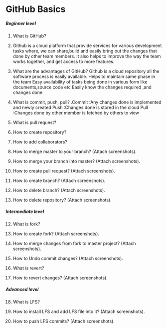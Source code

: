 # GitHub Basics

##### Beginner level

1. What is GitHub?
1. Github is a cloud platform that provide services for various development tasks where,
 we can share,build and easily bring out the changes that done by other team members.
It also helps  to improve the way the  team works together, and get access to more features. 

   

2. What are the advantages of GitHub?
  Github is a cloud repository all the software process is easily available.
  Helps to maintain same phase in the team
  Easy availability of tasks being done in various form like documents,source code etc
  Easily know the changes required ,and changes done 
  

   

3. What is commit, push, pull?
.Commit :Any changes done is implemented and newly created 
  Push :Changes done is stored in the cloud
  Pull :Changes done by other member is fetched by others to view 




4. What is pull request?



5. How to create repository?



6. How to add collaborators?



7. How to merge master to your branch? (Attach screenshots).



8. How to merge your branch into master? (Attach screenshots).



9. How to create pull request?  (Attach screenshots).



10. How to create branch?  (Attach screenshots).



11. How to delete branch? (Attach screenshots).



12. How to delete repository? (Attach screenshots).



##### Intermediate level

12. What is fork?

    

13. How to create fork?  (Attach screenshots).

    

14. How to merge changes from fork to master project?  (Attach screenshots).



15. How to Undo commit changes?  (Attach screenshots).

    

16. What is revert?

    

17. How to revert changes?  (Attach screenshots).



##### Advanced level

18. What is LFS? 



19. How to install LFS and add LFS file into it?  (Attach screenshots).



20. How to push LFS commits?  (Attach screenshots).






